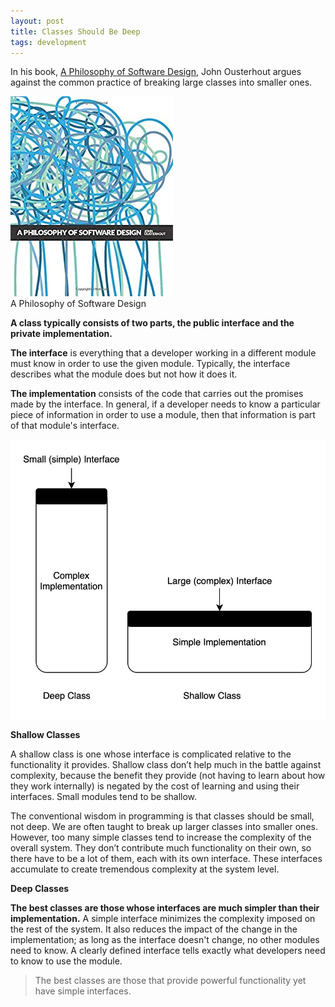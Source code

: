 ```yaml
---
layout: post
title: Classes Should Be Deep
tags: development
---
```


In his book, [A Philosophy of Software Design](https://www.amazon.ca/Philosophy-Software-Design-John-Ousterhout/dp/1732102201/ref=sr_1_1?dchild=1&keywords=a+philosophy+of+software+design&qid=1614756800&sr=8-1), John Ousterhout argues against the common practice of breaking large classes into smaller ones.

<div class="book centered">
  <a target="_blank" href="/images/books/philosophy_of_software_design.jpg">
    <img src="/images/books/philosophy_of_software_design.jpg" alt="A Philosophy of Software Design">
  </a>
  <div class="caption">A Philosophy of Software Design</div>
</div>  

**A class typically consists of two parts, the public interface and the private implementation.**

**The interface** is everything that a developer working in a different module must know in order to use the given module. Typically, the interface describes what the module does but not how it does it.

**The implementation** consists of the code that carries out the promises made by the interface. In general, if a developer needs to know a particular piece of information in order to use a module, then that information is part of that module's interface.

<div class="random centered">
  <a target="_blank" href="/images/random/deep_modules.jpg">
    <img src="/images/random/deep_modules.jpg" alt="Deep vs. Shallow Modules">
  </a>
</div>

**Shallow Classes**

A shallow class is one whose interface is complicated relative to the functionality it provides. Shallow class don’t help much in the battle against complexity, because the benefit they provide (not having to learn about how they work internally) is negated by the cost of learning and using their interfaces. Small modules tend to be shallow.

The conventional wisdom in programming is that classes should be small, not deep. We are often taught to break up larger classes into smaller ones. However, too many simple classes tend to increase the complexity of the overall system. They don’t contribute much functionality on their own, so there have to be a lot of them, each with its own interface. These interfaces accumulate to create tremendous complexity at the system level.

**Deep Classes**

**The best classes are those whose interfaces are much simpler than their implementation.** A simple interface minimizes the complexity imposed on the rest of the system. It also reduces the impact of the change in the implementation; as long as the interface doesn't change, no other modules need to know. A clearly defined interface tells exactly what developers need to know to use the module.

> The best classes are those that provide powerful functionality yet have simple interfaces.